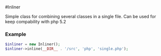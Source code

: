 #Inliner

Simple class for combining several classes in a single file. Can be used for keep compability with php 5.2

### Example

```php
$inliner = new Inliner();
$inliner->inline(__DIR__ . '/src', 'php', 'single.php');
```
